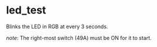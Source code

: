 # led_test

Blinks the LED in RGB at every 3 seconds.

*note*: The right-most switch (49A) must be ON for it to start.